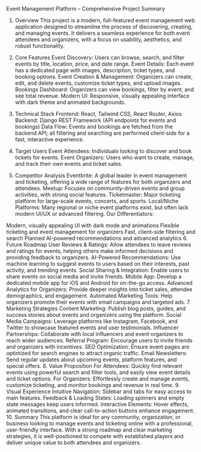 Event Management Platform – Comprehensive Project Summary
1. Overview
This project is a modern, full-featured event management web application designed to streamline the process of discovering, creating, and managing events. It delivers a seamless experience for both event attendees and organizers, with a focus on usability, aesthetics, and robust functionality.

2. Core Features
Event Discovery:
Users can browse, search, and filter events by title, location, price, and date range.
Event Details:
Each event has a dedicated page with images, description, ticket types, and booking options.
Event Creation & Management:
Organizers can create, edit, and delete events, customize ticket types, and upload images.
Bookings Dashboard:
Organizers can view bookings, filter by event, and see total revenue.
Modern UI:
Responsive, visually appealing interface with dark theme and animated backgrounds.
3. Technical Stack
Frontend: React, Tailwind CSS, React Router, Axios
Backend: Django REST Framework (API endpoints for events and bookings)
Data Flow: Events and bookings are fetched from the backend API; all filtering and searching are performed client-side for a fast, interactive experience.
4. Target Users
Event Attendees:
Individuals looking to discover and book tickets for events.
Event Organizers:
Users who want to create, manage, and track their own events and ticket sales.
5. Competitor Analysis
Eventbrite:
A global leader in event management and ticketing, offering a wide range of features for both organizers and attendees.
Meetup:
Focuses on community-driven events and group activities, with strong social features.
Ticketmaster:
Major ticketing platform for large-scale events, concerts, and sports.
Local/Niche Platforms:
Many regional or niche event platforms exist, but often lack modern UI/UX or advanced filtering.
Our Differentiators:

Modern, visually appealing UI with dark mode and animations
Flexible ticketing and event management for organizers
Fast, client-side filtering and search
Planned AI-powered recommendations and advanced analytics
6. Future Roadmap
User Reviews & Ratings:
Allow attendees to leave reviews and ratings for events, helping others make informed decisions and providing feedback to organizers.
AI-Powered Recommendations:
Use machine learning to suggest events to users based on their interests, past activity, and trending events.
Social Sharing & Integration:
Enable users to share events on social media and invite friends.
Mobile App:
Develop a dedicated mobile app for iOS and Android for on-the-go access.
Advanced Analytics for Organizers:
Provide deeper insights into ticket sales, attendee demographics, and engagement.
Automated Marketing Tools:
Help organizers promote their events with email campaigns and targeted ads.
7. Marketing Strategies
Content Marketing:
Publish blog posts, guides, and success stories about events and organizers using the platform.
Social Media Campaigns:
Leverage platforms like Instagram, Facebook, and Twitter to showcase featured events and user testimonials.
Influencer Partnerships:
Collaborate with local influencers and event organizers to reach wider audiences.
Referral Program:
Encourage users to invite friends and organizers with incentives.
SEO Optimization:
Ensure event pages are optimized for search engines to attract organic traffic.
Email Newsletters:
Send regular updates about upcoming events, platform features, and special offers.
8. Value Proposition
For Attendees:
Quickly find relevant events using powerful search and filter tools, and easily view event details and ticket options.
For Organizers:
Effortlessly create and manage events, customize ticketing, and monitor bookings and revenue in real time.
9. Visual Experience
Intuitive Navigation:
Sidebar and tabs for easy access to main features.
Feedback & Loading States:
Loading spinners and empty state messages keep users informed.
Interactive Elements:
Hover effects, animated transitions, and clear call-to-action buttons enhance engagement.
10. Summary
This platform is ideal for any community, organization, or business looking to manage events and ticketing online with a professional, user-friendly interface. With a strong roadmap and clear marketing strategies, it is well-positioned to compete with established players and deliver unique value to both attendees and organizers.



